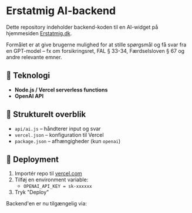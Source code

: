 # Erstatmig AI-backend

Dette repository indeholder backend-koden til en AI-widget på hjemmesiden [Erstatmig.dk](https://erstatmig.dk).

Formålet er at give brugerne mulighed for at stille spørgsmål og få svar fra en GPT-model – fx om forsikringsret, FAL § 33-34, Færdselsloven § 67 og andre relevante emner.

## 🔧 Teknologi

- **Node.js / Vercel serverless functions**
- **OpenAI API**

## 📁 Strukturelt overblik

- `api/ai.js` – håndterer input og svar
- `vercel.json` – konfiguration til Vercel
- `package.json` – afhængigheder (kun `openai`)

## 🚀 Deployment

1. Importér repo til [vercel.com](https://vercel.com)
2. Tilføj en environment variable:
   - `OPENAI_API_KEY = sk-xxxxxx`
3. Tryk "Deploy"

Backend'en er nu tilgængelig via:
